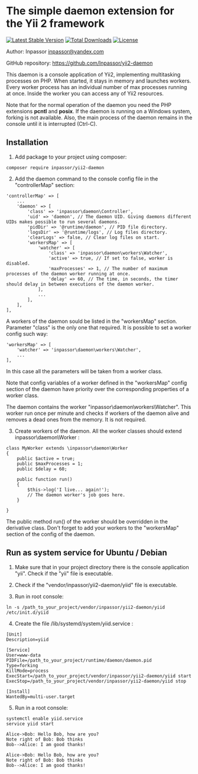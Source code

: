 # The simple daemon extension for the Yii 2 framework

[![Latest Stable Version](https://poser.pugx.org/inpassor/yii2-daemon/version)](https://packagist.org/packages/inpassor/yii2-daemon)
[![Total Downloads](https://poser.pugx.org/inpassor/yii2-daemon/downloads)](https://packagist.org/packages/inpassor/yii2-daemon)
[![License](https://poser.pugx.org/inpassor/yii2-daemon/license)](https://packagist.org/packages/inpassor/yii2-daemon)

Author: Inpassor <inpassor@yandex.com>

GitHub repository: https://github.com/Inpassor/yii2-daemon

This daemon is a console application of Yii2, implementing multitasking
processes on PHP.
When started, it stays in memory and launches workers.
Every worker process has an individual number of max processes running at once.
Inside the worker you can access any of Yii2 resources. 

Note that for the normal operation of the daemon you need the PHP extensions **pcntl**
and **posix**.
If the daemon is running on a Windows system, forking is not available.
Also, the main process of the daemon remains in the console until it is interrupted (Ctrl-C).

## Installation

1) Add package to your project using composer:
~~~
composer require inpassor/yii2-daemon
~~~

2) Add the daemon command to the console config file in the "controllerMap" section:
~~~
'controllerMap' => [
    ...
    'daemon' => [
        'class' => 'inpassor\daemon\Controller',
        'uid' => 'daemon', // The daemon UID. Giving daemons different UIDs makes possible to run several daemons.
        'pidDir' => '@runtime/daemon', // PID file directory.
        'logsDir' => '@runtime/logs', // Log files directory.
        'clearLogs' => false, // Clear log files on start.
        'workersMap' => [
            'watcher' => [
                'class' => 'inpassor\daemon\workers\Watcher',
                'active' => true, // If set to false, worker is disabled.
                'maxProcesses' => 1, // The number of maximum processes of the daemon worker running at once.
                'delay' => 60, // The time, in seconds, the timer should delay in between executions of the daemon worker.
            ],
            ...
        ],
    ],
],
~~~

A workers of the daemon sould be listed in the "workersMap" section. Parameter "class"
is the only one that required. It is possible to set a worker config such way:
~~~
'workersMap' => [
    'watcher' => 'inpassor\daemon\workers\Watcher',
    ...
],
~~~
In this case all the parameters will be taken from a worker class.

Note that config variables of a worker defined in the "workersMap" config section
of the daemon have priority over the corresponding properties of a worker class.

The daemon contains the worker "inpassor\daemon\workers\Watcher".
This worker run once per minute and checks if workers of the daemon alive
and removes a dead ones from the memory. It is not required.

3) Create workers of the daemon. All the worker classes should extend
inpassor\daemon\Worker :
~~~
class MyWorker extends \inpassor\daemon\Worker
{
    public $active = true;
    public $maxProcesses = 1;
    public $delay = 60;

    public function run()
    {
        $this->log('I live... again!');
        // The daemon worker's job goes here.
    }

}
~~~

The public method run() of the worker should be overridden in the derivative class.
Don't forget to add your workers to the "workersMap" section of the config of the daemon.

## Run as system service for Ubuntu / Debian

1) Make sure that in your project directory there is the console application "yii".
Check if the "yii" file is executable.

2) Check if the "vendor/inpassor/yii2-daemon/yiid" file is executable.

3) Run in root console:
~~~
ln -s /path_to_your_project/vendor/inpassor/yii2-daemon/yiid /etc/init.d/yiid
~~~

4) Create the file /lib/systemd/system/yiid.service :
~~~
[Unit]
Description=yiid
 
[Service]
User=www-data
PIDFile=/path_to_your_project/runtime/daemon/daemon.pid
Type=forking
KillMode=process
ExecStart=/path_to_your_project/vendor/inpassor/yii2-daemon/yiid start
ExecStop=/path_to_your_project/vendor/inpassor/yii2-daemon/yiid stop
 
[Install]
WantedBy=multi-user.target
~~~

5) Run in a root console:
~~~
systemctl enable yiid.service
service yiid start
~~~
```puml
Alice->Bob: Hello Bob, how are you?
Note right of Bob: Bob thinks
Bob-->Alice: I am good thanks!
```
```sequence
Alice->Bob: Hello Bob, how are you?
Note right of Bob: Bob thinks
Bob-->Alice: I am good thanks!
```
